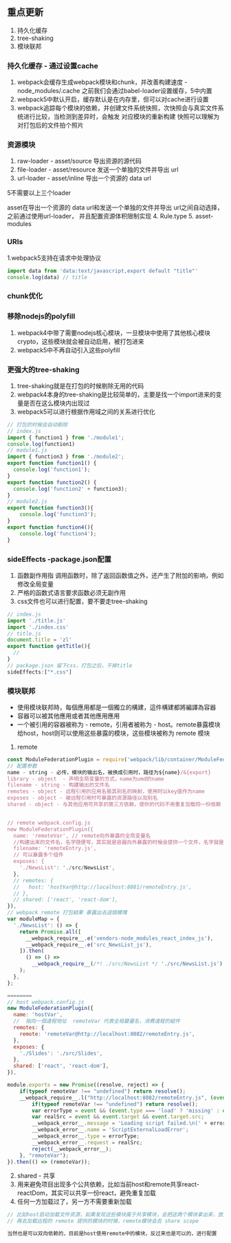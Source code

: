 ## 重点更新
1. 持久化缓存
2. tree-shaking
3. 模块联邦

### 持久化缓存 - 通过设置cache
1. webpack会缓存生成webpack模块和chunk，并改善构建速度 - node_modules/.cache
之前我们会通过babel-loader设置缓存，5中内置
2. webpack5中默认开启，缓存默认是在内存里，但可以对cache进行设置
3. webpack追踪每个模块的依赖，并创建文件系统快照，次快照会与真实文件系统进行比较，当检测到差异时，会触发
对应模块的重新构建
快照可以理解为对打包后的文件拍个照片

### 资源模块
1. raw-loader - asset/source 导出资源的源代码
2. file-loader - asset/resource 发送一个单独的文件并导出 url
3. url-loader - asset/inline 导出一个资源的 data url

5不需要以上三个loader

asset在导出一个资源的 data url和发送一个单独的文件并导出 url之间自动选择，之前通过使用url-loader，
并且配置资源体积限制实现
4. Rule.type
5. asset-modules

### URIs
1.webpack5支持在请求中处理协议
```js
import data from 'data:text/javascript,export default "title"'
console.log(data) // title
```
### chunk优化
### 移除nodejs的polyfill
1. webpack4中带了需要nodejs核心模块，一旦模块中使用了其他核心模块crypto，这些模块就会被自动启用，被打包进来
2. webpack5中不再自动引入这些polyfill
### 更强大的tree-shaking
1. tree-shaking就是在打包的时候剔除无用的代码
2. webpack4本身的tree-shaking是比较简单的，主要是找一个import进来的变量是否在这么模块内出现过
3. webpack5可以进行根据作用域之间的关系进行优化
```js
// 打包的时候会自动剔除 
// index.js
import { function1 } from './module1';
console.log(function1)
// module1.js
import { function3 } from './module2';
export function function1() {
  console.log('function1');
}
export function function2() {
  console.log('function2' + function3);
}
// module2.js
export function function3(){
    console.log('function3');
}
export function function4(){
    console.log('function4');
}
```
### sideEffects -package.json配置
1. 函数副作用指 调用函数时，除了返回函数值之外，还产生了附加的影响，例如修改全局变量
2. 严格的函数式语言要求函数必须无副作用
3. css文件也可以进行配置，要不要走tree-shaking
```js
// index.js
import './title.js'
import './index.css'
// title.js
document.title = 'zl'
export function getTitle(){
  // 
}
// package.json 留下css，打包之后，干掉title
sideEffects:["*.css"]
```
### 模块联邦
* 使用模块联邦時，每個應用都是一個獨立的構建，這件構建都將編譯為容器
* 容器可以被其他應用或者其他應用應用
* 一个被引用的容器被称为 - remote，引用者被称为 - host。remote暴露模块给host，host则可以使用这些暴露的模块，这些模块被称为 remote 模块
1. remote
```js
const ModuleFederationPlugin = require('webpack/lib/container/ModuleFederationPlugin');
// 配置参数
name - string - 必传，模块的输出名，被换成引用时，路径为${name}/&{export}
library - object  - 声明全局变量的方式，name为umd的name
filename - string - 构建输出的文件名
remotes - object - 远程引用的应用名极其别名的映射，使用时以key值作为name
exposes - object - 被远程引用时可暴露的资源路径以及别名
shared - object - 与其他应用可共享的第三方依赖，使你的代码不用重复加载同一份依赖


// remote webpack.config.js
new ModuleFederationPlugin({
  name: 'remoteVar', // remote向外暴露的全局变量名
  //构建出来的文件名，名字随便写，其实就是容器向外暴露的时候会提供一个文件，名字就是remoteEntry
  filename: 'remoteEntry.js', 
  // 可以暴露多个组件
  exposes: {
    './NewsList': './src/NewsList',
  },
  // remotes: {
  //   host: 'hostVar@http://localhost:8081/remoteEntry.js',
  // },
  // shared: ['react', 'react-dom'],
}),
// webpack remote 打包結果 暴露出去這個模塊
var moduleMap = {
  './NewsList': () => {
    return Promise.all([
      __webpack_require__.e('vendors-node_modules_react_index_js'),
      __webpack_require__.e('src_NewsList_js'),
    ]).then(
      () => () =>
        __webpack_require__(/*! ./src/NewsList */ './src/NewsList.js')
    );
  },
};

========
// host webpack.config.js
new ModuleFederationPlugin({
  name: 'hostVar',
  //  指向一個遠程地址  remoteVar 代表全局變量名，消費遠程的組件
  remotes: {
    remote: 'remoteVar@http://localhost:8082/remoteEntry.js',
  },
  exposes: {
    './Slides': './src/Slides',
  },
  shared: ['react', 'react-dom'],
}),

module.exports = new Promise((resolve, reject) => {
	if(typeof remoteVar !== "undefined") return resolve();
	__webpack_require__.l("http://localhost:8082/remoteEntry.js", (event) => {
		if(typeof remoteVar !== "undefined") return resolve();
		var errorType = event && (event.type === 'load' ? 'missing' : event.type);
		var realSrc = event && event.target && event.target.src;
		__webpack_error__.message = 'Loading script failed.\n(' + errorType + ': ' + realSrc + ')';
		__webpack_error__.name = 'ScriptExternalLoadError';
		__webpack_error__.type = errorType;
		__webpack_error__.request = realSrc;
		reject(__webpack_error__);
	}, "remoteVar");
}).then(() => (remoteVar));
``` 
2. shared - 共享
1. 用来避免项目出现多个公共依赖，比如当前host和remote共享react-reactDom，其实可以共享一份react，避免重复加载
2. 任何一方加载过了，另一方不需要重新加载
```js
// 比如host启动加载文件资源，如果发现这些模块属于共享模块，会把这两个模块拿出来，放入share scope当中
// 再去加载远程的 remote 提供的模块的时候，remote模块会去 share scope

当然也是可以双向依赖的，目前是host使用remote中的模块，反过来也是可以的，进行配置
```
